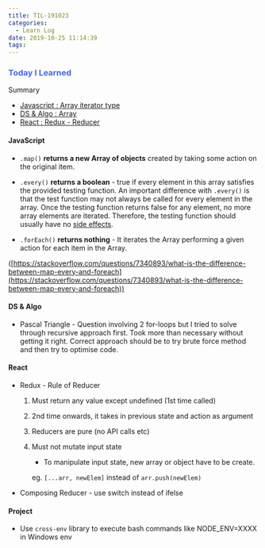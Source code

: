 ```yaml
---
title: TIL-191023
categories:
  - Learn Log
date: 2019-10-25 11:14:39
tags:
---
```



### <span style="color:royalblue"> Today I Learned

Summary

- [Javascript : Array iterator type](#JavaScript)
- [DS & Algo : Array ](#DS-amp-Algo)
- [React : Redux - Reducer](#React)

<!-- more -->

#### JavaScript

- `.map()` **returns a new Array of objects** created by taking some action on the original item.

- `.every()` **returns a boolean** - true if every element in this array satisfies the provided testing function. An important difference with `.every()` is that the test function may not always be called for every element in the array. Once the testing function returns false for any element, no more array elements are iterated. Therefore, the testing function should usually have no [side effects](https://softwareengineering.stackexchange.com/a/40314/13820).

- `.forEach()` **returns nothing** - It iterates the Array performing a given action for each item in the Array.

([https://stackoverflow.com/questions/7340893/what-is-the-difference-between-map-every-and-foreach](https://stackoverflow.com/questions/7340893/what-is-the-difference-between-map-every-and-foreach))

#### DS & Algo

- Pascal Triangle - Question involving 2 for-loops but I tried to solve through recursive approach first. Took more than necessary without getting it right. Correct approach should be to try brute force method and then try to optimise code.

#### React

- Redux - Rule of Reducer

  1. Must return any value except undefined (1st time called)
  2. 2nd time onwards, it takes in previous state and action as argument
  3. Reducers are pure (no API calls etc)
  4. Must not mutate input state

     - To manipulate input state, new array or object have to be create.

     eg. `[...arr, newElem]` instead of `arr.push(newElem)`

- Composing Reducer - use switch instead of ifelse

#### Project

- Use `cross-env` library to execute bash commands like NODE_ENV=XXXX in Windows env
